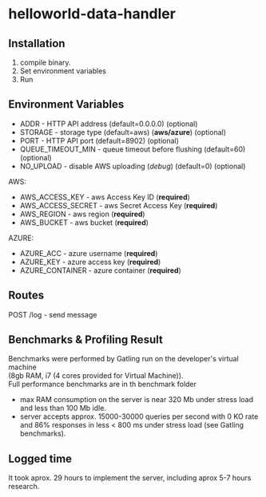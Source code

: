 # helloworld-data-handler
## Installation
1. compile binary.
2. Set environment variables
3. Run

## Environment Variables
- ADDR - HTTP API address (default=0.0.0.0) (optional)
- STORAGE - storage type (default=aws) (**aws/azure**) (optional)
- PORT - HTTP API port (default=8902) (optional)
- QUEUE_TIMEOUT_MIN - queue timeout before flushing (default=60) (optional)
- NO_UPLOAD - disable AWS uploading (_debug_) (default=0) (optional)

AWS:
- AWS_ACCESS_KEY - aws Access Key ID (**required**)
- AWS_ACCESS_SECRET - aws Secret Access Key (**required**)
- AWS_REGION - aws region (**required**)
- AWS_BUCKET - aws bucket (**required**)

AZURE:
- AZURE_ACC - azure username (**required**)
- AZURE_KEY - azure access key (**required**)
- AZURE_CONTAINER - azure container (**required**)

## Routes
POST /log - send message

## Benchmarks & Profiling Result
Benchmarks were performed by Gatling run on the developer's virtual machine \
(8gb RAM, i7 (4 cores provided for Virtual Machine)).\
Full performance benchmarks are in th benchmark folder

- max RAM consumption on the server is near 320 Mb under stress load and less than 100 Mb idle.
- server accepts approx. 15000-30000 queries per second with 0 KO rate and 86% responses in less < 800 ms under stress load (see Gatling benchmarks).

## Logged time
It took aprox. 29 hours to implement the server, including aprox 5-7 hours research.
